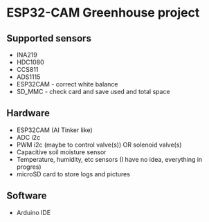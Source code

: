 # ESP32-CAM Greenhouse project

## Supported sensors
 - INA219
 - HDC1080
 - CCS811
 - ADS1115
 - ESP32CAM - correct white balance
 - SD_MMC - check card and save used and total space

## Hardware
 - ESP32CAM (AI Tinker like)
 - ADC i2c
 - PWM i2c (maybe to control valve(s)) OR solenoid valve(s)
 - Capacitive soil moisture sensor
 - Temperature, humidity, etc sensors (I have no idea, everything in progres)
 - microSD card to store logs and pictures

## Software
 - Arduino IDE
